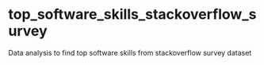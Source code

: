 # top_software_skills_stackoverflow_survey
Data analysis to find top software skills from stackoverflow survey dataset
